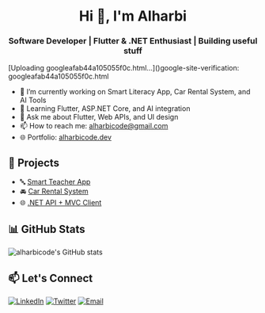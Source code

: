 <h1 align="center">Hi 👋, I'm Alharbi</h1>
<h3 align="center">Software Developer | Flutter & .NET Enthusiast | Building useful stuff</h3>
[Uploading googleafab44a105055f0c.html…]()google-site-verification: googleafab44a105055f0c.html

- 🌱 I’m currently working on Smart Literacy App, Car Rental System, and AI Tools
- 🧠 Learning Flutter, ASP.NET Core, and AI integration
- 💬 Ask me about Flutter, Web APIs, and UI design
- 📫 How to reach me: alharbicode@gmail.com
- 🌐 Portfolio: [alharbicode.dev](https://alharbicode.dev)

## 🚀 Projects
- 🔤 [Smart Teacher App](https://github.com/alharbicode/smart-teacher-app)
- 🚘 [Car Rental System](https://github.com/alharbicode/car-rental-flutter)
- 🌐 [.NET API + MVC Client](https://github.com/alharbicode/aspnet-api-reservation)

## 📊 GitHub Stats
![alharbicode's GitHub stats](https://github-readme-stats.vercel.app/api?username=alharbicode&show_icons=true&theme=radical)

## 📫 Let's Connect
[![LinkedIn](https://img.shields.io/badge/LinkedIn-blue?logo=linkedin)](https://linkedin.com/in/alharbicode)
[![Twitter](https://img.shields.io/badge/Twitter-blue?logo=twitter)](https://twitter.com/alharbicode)
[![Email](https://img.shields.io/badge/Gmail-red?logo=gmail)](mailto:alharbicode@gmail.com)
